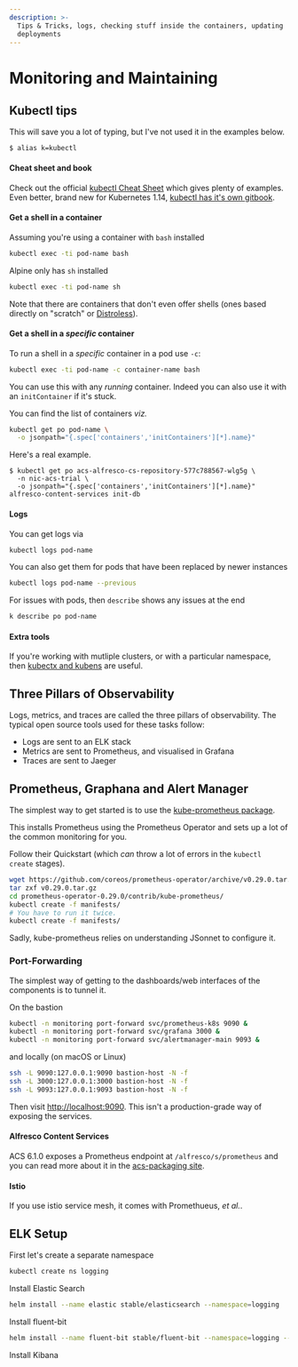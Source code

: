 ```yaml
---
description: >-
  Tips & Tricks, logs, checking stuff inside the containers, updating
  deployments
---
```


# Monitoring and Maintaining

## Kubectl tips


This will save you a lot of typing, but I've not used it in the examples below.

```console
$ alias k=kubectl
```

#### Cheat sheet and book

Check out the official [kubectl Cheat Sheet](https://kubernetes.io/docs/reference/kubectl/cheatsheet/) which gives plenty of examples. 
Even better, brand new for Kubernetes 1.14, [kubectl has it's own gitbook](https://kubectl.docs.kubernetes.io/).

#### Get a shell in a container

Assuming you're using a container with `bash` installed

```bash
kubectl exec -ti pod-name bash
```

Alpine only has `sh` installed

```bash
kubectl exec -ti pod-name sh
```

Note that there are containers that don't even offer shells \(ones based directly on "scratch" or [Distroless](https://github.com/GoogleContainerTools/distroless)\).

#### Get a shell in a _specific_ container

To run a shell in a _specific_ container in a pod use `-c`:

```bash
kubectl exec -ti pod-name -c container-name bash
```

You can use this with any *running* container. Indeed you can also use it with an `initContainer` if it's stuck.

You can find the list of containers _viz._

```bash
kubectl get po pod-name \
  -o jsonpath="{.spec['containers','initContainers'][*].name}"
```

Here's a real example.

```console
$ kubectl get po acs-alfresco-cs-repository-577c788567-wlg5g \
  -n nic-acs-trial \
  -o jsonpath="{.spec['containers','initContainers'][*].name}"
alfresco-content-services init-db
```

#### Logs

You can get logs via

```bash
kubectl logs pod-name
```

You can also get them for pods that have been replaced by newer instances

```bash
kubectl logs pod-name --previous
```

For issues with pods, then `describe` shows any issues at the end

```bash
k describe po pod-name
```

#### Extra tools

If you're working with mutliple clusters, or with a particular namespace, then [kubectx and kubens](https://kubectx.dev) are useful.

## Three Pillars of Observability

Logs, metrics, and traces are called the three pillars of observability. The typical open source tools used for these tasks follow:

* Logs are sent to an ELK stack
* Metrics are sent to Prometheus, and visualised in Grafana
* Traces are sent to Jaeger

## Prometheus, Graphana and Alert Manager

The simplest way to get started is to use the [kube-prometheus package](https://github.com/coreos/prometheus-operator/tree/master/contrib/kube-prometheus).

This installs Prometheus using the Prometheus Operator and sets up a lot of the common monitoring for you.

Follow their Quickstart (which _can_ throw a lot of errors in the `kubectl create` stages). 

```bash
wget https://github.com/coreos/prometheus-operator/archive/v0.29.0.tar.gz
tar zxf v0.29.0.tar.gz
cd prometheus-operator-0.29.0/contrib/kube-prometheus/
kubectl create -f manifests/
# You have to run it twice. 
kubectl create -f manifests/
```

Sadly, kube-prometheus relies on understanding JSonnet to configure it.

### Port-Forwarding

The simplest way of getting to the dashboards/web interfaces of the components is to tunnel it.

On the bastion

```bash
kubectl -n monitoring port-forward svc/prometheus-k8s 9090 &
kubectl -n monitoring port-forward svc/grafana 3000 &
kubectl -n monitoring port-forward svc/alertmanager-main 9093 &
```

and locally (on macOS or Linux)

```bash
ssh -L 9090:127.0.0.1:9090 bastion-host -N -f
ssh -L 3000:127.0.0.1:3000 bastion-host -N -f
ssh -L 9093:127.0.0.1:9093 bastion-host -N -f
```

Then visit [http://localhost:9090](http://localhost:9090). This isn't a production-grade way of exposing the services.

#### Alfresco Content Services

ACS 6.1.0 exposes a Prometheus endpoint at `/alfresco/s/prometheus` and you can read more about it in the [acs-packaging site](https://github.com/Alfresco/acs-packaging/tree/master/docs/micrometer).

#### Istio

If you use istio service mesh, it comes with Promethueus, _et al._.

## ELK Setup

First let's create a separate namespace

```bash
kubectl create ns logging
```

Install Elastic Search

```bash
helm install --name elastic stable/elasticsearch --namespace=logging
```

Install fluent-bit

```bash
helm install --name fluent-bit stable/fluent-bit --namespace=logging --set backend.type=es --set backend.es.host=elastic-elasticsearch-client
```

Install Kibana

